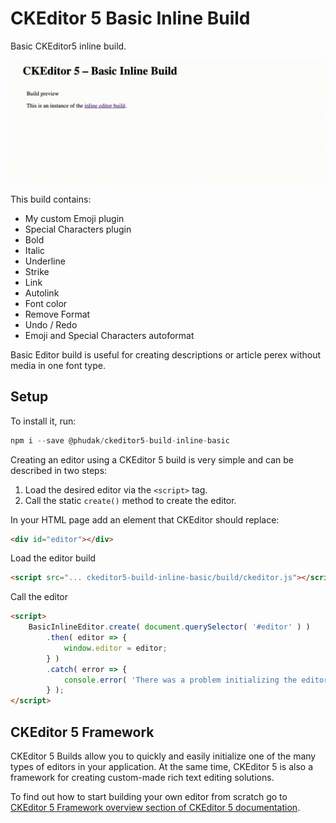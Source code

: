 # CKEditor 5 Basic Inline Build

Basic CKEditor5 inline build.

![Preview Image](sample/preview-image.gif "Preview Image of Basic Inline Editor")

This build contains:

- My custom Emoji plugin
- Special Characters plugin
- Bold
- Italic
- Underline
- Strike
- Link
- Autolink
- Font color
- Remove Format
- Undo / Redo
- Emoji and Special Characters autoformat

Basic Editor build is useful for creating descriptions or article perex without media in one font type.

## Setup

To install it, run:

```javascript
npm i --save @phudak/ckeditor5-build-inline-basic
```

Creating an editor using a CKEditor 5 build is very simple and can be described in two steps:

1. Load the desired editor via the `<script>` tag.
2. Call the static `create()` method to create the editor.

In your HTML page add an element that CKEditor should replace:

```html
<div id="editor"></div>
```

Load the editor build 

```html
<script src="... ckeditor5-build-inline-basic/build/ckeditor.js"></script>
```

Call the editor

```html
<script>
    BasicInlineEditor.create( document.querySelector( '#editor' ) )
        .then( editor => {
            window.editor = editor;
		} )
        .catch( error => {
            console.error( 'There was a problem initializing the editor.', error );
        } );
</script>
```

## CKEditor 5 Framework

CKEditor 5 Builds allow you to quickly and easily initialize one of the many types of editors in your application. At the same time, CKEditor 5 is also a framework for creating custom-made rich text editing solutions.

To find out how to start building your own editor from scratch go to [CKEditor 5 Framework overview section of CKEditor 5 documentation](https://ckeditor.com/docs/ckeditor5/latest/framework/guides/overview.html).


